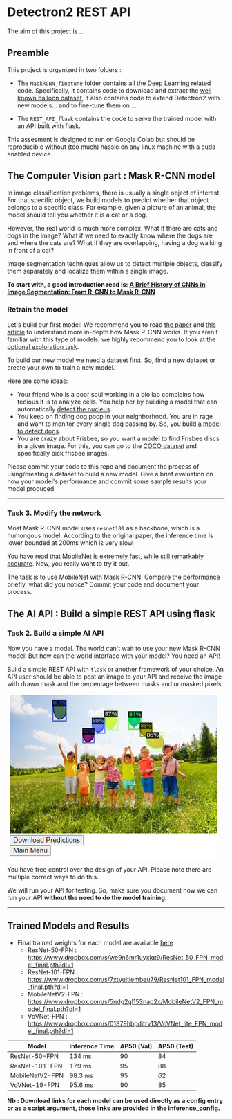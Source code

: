 # Detectron2 REST API

The aim of this project is ...


## Preamble

This project is organized in two folders : 

- The `MaskRCNN_finetune` folder contains all the Deep Learning related code. Specifically, it contains code to download and extract the [well known balloon dataset](https://github.com/matterport/Mask_RCNN/releases), it also contains code to extend Detectron2 with new models... and to fine-tune them on ... 

- The `REST_API_flask` contains the code to serve the trained model with an API built with flask.

This assesment is designed to run on Google Colab but should be reproducible without (too much) hassle on any linux machine with a cuda enabled device.





## The Computer Vision part : Mask R-CNN model

In image classification problems, there is usually a single object of interest. For that specific object, we build models to predict whether that object belongs to a specific class. For example, given a picture of an animal, the model should tell you whether it is a cat or a dog.

However, the real world is much more complex. What if there are cats and dogs in the image? What if we need to exactly know where the dogs are and where the cats are? What if they are overlapping, having a dog walking in front of a cat?

Image segmentation techniques allow us to detect multiple objects, classify them separately and localize them within a single image.

**To start with, a good introduction read is:
[A Brief History of CNNs in Image Segmentation: From R-CNN to Mask R-CNN](https://blog.athelas.com/a-brief-history-of-cnns-in-image-segmentation-from-r-cnn-to-mask-r-cnn-34ea83205de4)**


### Retrain the model

Let's build our first model! We recommend you to read [the paper](https://arxiv.org/pdf/1703.06870.pdf) and [this article](https://engineering.matterport.com/splash-of-color-instance-segmentation-with-mask-r-cnn-and-tensorflow-7c761e238b46) to understand more in-depth how Mask R-CNN works. If you aren't familiar with this type of models, we highly recommend you to look at the [optional exploration task](#optional-exploration-task).

To build our new model we need a dataset first. So, find a new dataset or create your own to train a new model.

Here are some ideas:

* Your friend who is a poor soul working in a bio lab complains how tedious it is to analyze cells. You help her by building a model that can automatically [detect the nucleus](https://colab.research.google.com/github/navidyou/Mask-RCNN-implementation-for-cell-nucleus-detection-executable-on-google-colab-/blob/master/mask_RCNN_cell_nucleus_google_colab.ipynb#scrollTo=jBONWUhASZIO).
* You keep on finding dog poop in your neighborhood. You are in rage and want to monitor every single dog passing by. So, you build [a model to detect dogs](https://hackernoon.com/instance-segmentation-in-google-colab-with-custom-dataset-b3099ac23f35).
* You are crazy about Frisbee, so you want a model to find Frisbee discs in a given image. For this, you can go to the [COCO dataset](http://cocodataset.org/#explore) and specifically pick frisbee images.

Please commit your code to this repo and document the process of using/creating a dataset to build a new model. Give a brief evaluation on how your model's performance and commit some sample results your model produced.

---


### Task 3. Modify the network

Most Mask R-CNN model uses `resnet101` as a backbone, which is a humongous model. According to the original paper, the inference time is lower bounded at 200ms which is very slow.

You have read that MobileNet [is extremely fast, while still remarkably accurate](https://hackernoon.com/creating-insanely-fast-image-classifiers-with-mobilenet-in-tensorflow-f030ce0a2991). Now, you really want to try it out.

The task is to use MobileNet with Mask R-CNN. Compare the performance briefly, what did you notice? Commit your code and document your process.


## The AI API : Build a simple REST API using flask

### Task 2. Build a simple AI API

Now you have a model. The world can't wait to use your new Mask R-CNN model! But how can the world interface with your model? You need an API!

Build a simple REST API with `flask` or another framework of your choice. An API user should be able to post an image to your API and receive the image with drawn mask and the percentage between masks and unmasked pixels.

![Input](api-example.png)

You have free control over the design of your API. Please note there are multiple correct ways to do this.

We will run your API for testing. So, make sure you document how we can run your API **without the need to do the model training**.

---

## Trained Models and Results

- Final trained weights for each model are available [here](https://www.dropbox.com/sh/yyqecdmbd7howkq/AADxOHGQQXtk7Jn8nIrTpG0Ha?dl=0)
  - ResNet-50-FPN : https://www.dropbox.com/s/we9n6mr1uyxlqt9/ResNet_50_FPN_model_final.pth?dl=1
  - ResNet-101-FPN : https://www.dropbox.com/s/7xtyuitiembeu79/ResNet101_FPN_model_final.pth?dl=1
  - MobileNetV2-FPN : https://www.dropbox.com/s/5ndg2gl153nap2x/MobileNetV2_FPN_model_final.pth?dl=1
  - VoVNet-FPN : https://www.dropbox.com/s/01879hbpditrv13/VoVNet_lite_FPN_model_final.pth?dl=1

| Model           | Inference Time   |  AP50 (Val) | AP50 (Test) |
|-----------------|------------------|-------------|-------------|
| ResNet-50-FPN   | 134 ms  | 90          | 84          |
| ResNet-101-FPN  | 179 ms  | 95          | 88          |
| MobileNetV2-FPN | 98.3 ms | 95          | 62          |
| VoVNet-19-FPN   | 95.6 ms | 90          | 85          |


**Nb : Download links for each model can be used directly as a config entry or as a script argument, those links are provided in the inference_config.** 

